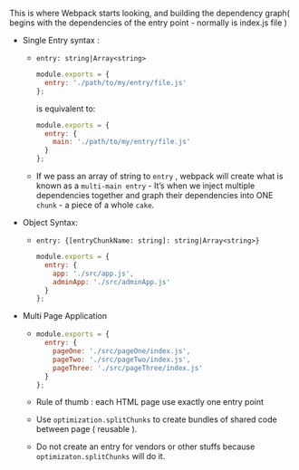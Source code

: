 This is where Webpack starts looking, and building the dependency graph( begins with the dependencies of the entry point - normally is index.js file )

- Single Entry syntax :

  - `entry: string|Array<string>`

    ```js
    module.exports = {
      entry: './path/to/my/entry/file.js'
    };
    ```

    is equivalent to: 

    ```js
    module.exports = {
      entry: {
        main: './path/to/my/entry/file.js'
      }
    };
    ```

  - If we pass an array of string to `entry` , webpack will create what is known as a `multi-main entry` - It’s when we inject multiple dependencies together and graph their dependencies into ONE `chunk` - a piece of  a whole `cake`.

- Object Syntax:

  - `entry: {[entryChunkName: string]: string|Array<string>}`

    ```js
    module.exports = {
      entry: {
        app: './src/app.js',
        adminApp: './src/adminApp.js'
      }
    };
    ```

- Multi Page Application

  - ```js
    module.exports = {
      entry: {
        pageOne: './src/pageOne/index.js',
        pageTwo: './src/pageTwo/index.js',
        pageThree: './src/pageThree/index.js'
      }
    };
    ```

  - Rule of thumb : each HTML page use exactly one entry point

  - Use `optimization.splitChunks` to create bundles of shared code between page  ( reusable ).

  - Do not create an entry for vendors or other stuffs  because `optimizaton.splitChunks` will do it.


